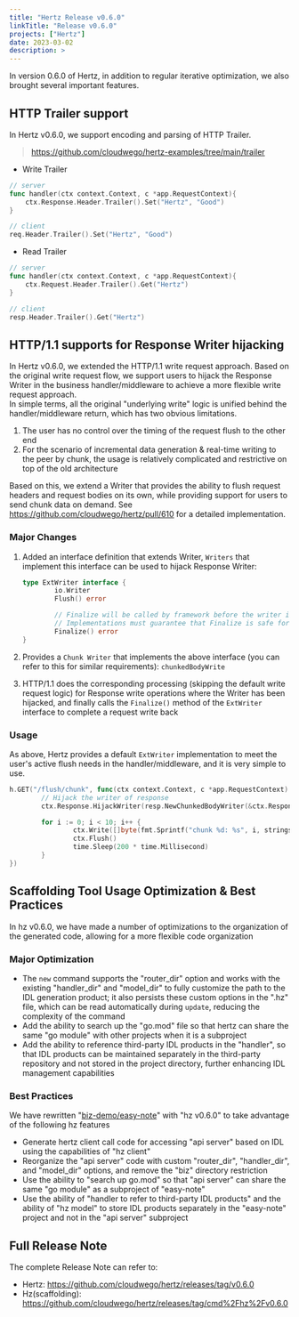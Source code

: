 ```yaml
---
title: "Hertz Release v0.6.0"
linkTitle: "Release v0.6.0"
projects: ["Hertz"]
date: 2023-03-02
description: >
---
```


In version 0.6.0 of Hertz, in addition to regular iterative optimization, we also brought several important features.

## HTTP Trailer support

In Hertz v0.6.0, we support encoding and parsing of HTTP Trailer.

> https://github.com/cloudwego/hertz-examples/tree/main/trailer

- Write Trailer

```go
// server
func handler(ctx context.Context, c *app.RequestContext){
    ctx.Response.Header.Trailer().Set("Hertz", "Good")
}

// client
req.Header.Trailer().Set("Hertz", "Good")
```

- Read Trailer

```go
// server
func handler(ctx context.Context, c *app.RequestContext){
    ctx.Request.Header.Trailer().Get("Hertz")
}

// client
resp.Header.Trailer().Get("Hertz")
```

## HTTP/1.1 supports for Response Writer hijacking

In Hertz v0.6.0, we extended the HTTP/1.1 write request approach. Based on the original write request flow, we support users to hijack the Response Writer in the business handler/middleware to achieve a more flexible write request approach.</br>
In simple terms, all the original "underlying write" logic is unified behind the handler/middleware return, which has two obvious limitations.

1. The user has no control over the timing of the request flush to the other end
2. For the scenario of incremental data generation & real-time writing to the peer by chunk, the usage is relatively complicated and restrictive on top of the old architecture

Based on this, we extend a Writer that provides the ability to flush request headers and request bodies on its own, while providing support for users to send chunk data on demand. See https://github.com/cloudwego/hertz/pull/610 for a detailed implementation.

### Major Changes

1. Added an interface definition that extends Writer, `Writers` that implement this interface can be used to hijack Response Writer:

   ```go
   type ExtWriter interface {
           io.Writer
           Flush() error

           // Finalize will be called by framework before the writer is released.
           // Implementations must guarantee that Finalize is safe for multiple calls.
           Finalize() error
   }
   ```

2. Provides a `Chunk Writer` that implements the above interface (you can refer to this for similar requirements): `chunkedBodyWrite`
3. HTTP/1.1 does the corresponding processing (skipping the default write request logic) for Response write operations where the Writer has been hijacked, and finally calls the `Finalize()` method of the `ExtWriter` interface to complete a request write back

### Usage

As above, Hertz provides a default `ExtWriter` implementation to meet the user's active flush needs in the handler/middleware, and it is very simple to use.

```go
h.GET("/flush/chunk", func(ctx context.Context, c *app.RequestContext) {
        // Hijack the writer of response
        ctx.Response.HijackWriter(resp.NewChunkedBodyWriter(&ctx.Response, ctx.GetWriter()))

        for i := 0; i < 10; i++ {
                ctx.Write([]byte(fmt.Sprintf("chunk %d: %s", i, strings.Repeat("hi~", i)))) // nolint: errcheck
                ctx.Flush()                                                                 // nolint: errcheck
                time.Sleep(200 * time.Millisecond)
        }
})
```

## Scaffolding Tool Usage Optimization & Best Practices

In hz v0.6.0, we have made a number of optimizations to the organization of the generated code, allowing for a more flexible code organization

### Major Optimization

- The `new` command supports the "router_dir" option and works with the existing "handler_dir" and "model_dir" to fully customize the path to the IDL generation product; it also persists these custom options in the ".hz" file, which can be read automatically during `update`, reducing the complexity of the command
- Add the ability to search up the "go.mod" file so that hertz can share the same "go module" with other projects when it is a subproject
- Add the ability to reference third-party IDL products in the "handler", so that IDL products can be maintained separately in the third-party repository and not stored in the project directory, further enhancing IDL management capabilities

### Best Practices

We have rewritten "[biz-demo/easy-note](https://github.com/cloudwego/biz-demo/pull/26)" with "hz v0.6.0" to take advantage of the following hz features

- Generate hertz client call code for accessing "api server" based on IDL using the capabilities of "hz client"
- Reorganize the "api server" code with custom "router_dir", "handler_dir", and "model_dir" options, and remove the "biz" directory restriction
- Use the ability to "search up go.mod" so that "api server" can share the same "go module" as a subproject of "easy-note"
- Use the ability of "handler to refer to third-party IDL products" and the ability of "hz model" to store IDL products separately in the "easy-note" project and not in the "api server" subproject

## Full Release Note

The complete Release Note can refer to:

- Hertz: https://github.com/cloudwego/hertz/releases/tag/v0.6.0
- Hz(scaffolding): https://github.com/cloudwego/hertz/releases/tag/cmd%2Fhz%2Fv0.6.0
